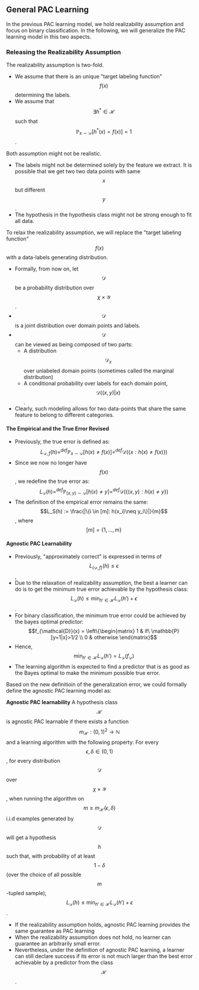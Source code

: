 ## General PAC Learning
In the previous PAC learning model, we hold realizability assumption and focus on binary classification. In the following, we will generalize the PAC learning model in this two aspects.

### Releasing the Realizability Assumption
The realizability assumption is two-fold.
* We assume that there is an unique "target labeling function" $$f(x)$$ determining the labels.
* We assume that $$\exists h^* \in \mathcal{H}$$ such that $$ \mathbb{P}_{x\sim \mathcal{D}}[h^*(x)=f(x)]=1$$.

Both assumption might not be realistic.
* The labels might not be determined solely by the feature we extract. It is possible that we get two two data points with same $$x$$ but different $$y$$.
* The hypothesis in the hypothesis class might not be strong enough to fit all data.

To relax the realizability assumption, we will replace the "target labeling function" $$f(x)$$ with a data-labels generating distribution.
* Formally, from now on, let $$ \mathcal{D}$$ be a probability distribution over $$\chi \times \mathcal{Y}$$.
* $$ \mathcal{D}$$ is a joint distribution over domain points and labels.
* $$ \mathcal{D}$$ can be viewed as being composed of two parts:
    * A distribution $$ \mathcal{D}_x$$ over unlabeled domain points (sometimes called the marginal distribution)
    * A conditional probability over labels for each domain point, $$ \mathcal{D}((x,y)|x)$$.
* Clearly, such modeling allows for two data-points that share the same feature to belong to different categories.

#### The Empirical and the True Error Revised
* Previously, the true error is defined as:  
$$L_{ \mathcal{D},f }(h) \mathop{=}^{def} \mathop{\mathbb{P}}_{x\sim \mathcal{D}}[h(x)\neq f(x)]\mathop{=}^{def} \mathcal{D}(\{x: h(x)\neq f(x)\})$$
* Since we now no longer have $$f(x)$$, we redefine the true error as:  
$$L_{ \mathcal{D} }(h) \mathop{=}^{def} \mathop{\mathbb{P}}_{(x,y)\sim \mathcal{D}}[h(x)\neq y]\mathop{=}^{def} \mathcal{D}(\{(x,y): h(x)\neq y\})$$
* The definition of the empirical error remains the same:  
$$L_S(h) := \frac{|\{i \in [m]: h(x_i)\neq y_i\}|}{m}$$, where $$[m]=\{1,\dots,m\}$$

#### Agnostic PAC Learnability
* Previously, "approximately correct" is expressed in terms of  
$$L_{( \mathcal{D}, f )}(h)\le \epsilon$$,  
* Due to the relaxation of realizability assumption, the best a learner can do is to get the minimum true error achievable by the hypothesis class:  
$$L_{ \mathcal{D} }(h) \le \mathop{min}_{h' \in \mathcal{H}} L_{ \mathcal{D} }(h') + \epsilon$$.  
* For binary classification, the minimum true error could be achieved by the bayes optimal predictor:  
$$f_{\mathcal{D}}(x) =
\left\{\begin{matrix}
1 & if\ \mathbb{P}[y=1|x]>1/2 \\
0 & otherwise
\end{matrix}$$
* Hence, $$  \mathop{min}_{h' \in \mathcal{H}}L_{ \mathcal{D}}(h') = L_{ \mathcal{D}}(f_{ \mathcal{D} }) $$
* The learning algorithm is expected to find a predictor that is as good as the Bayes optimal to make the minimum possible true error.

Based on the new definitioin of the generalization error, we could formally define the agnostic PAC learning model as:

**Agnostic PAC learnability**
A hypothesis class $$ \mathcal{H}$$ is agnostic PAC learnable if there exists a function $$m_{ \mathcal{H} }: (0,1)^2 \rightarrow \mathbb{N}$$ and a learning algorithm with the following property: For every $$\epsilon, \delta \in (0,1)$$, for every distribution $$ \mathcal{D}$$ over $$ \chi \times \mathcal{Y}$$, when running the algorithm on $$ m \ge m_{ \mathcal{H} }(\epsilon, \delta)$$ i.i.d examples generated by $$ \mathcal{D}$$ will get a hypothesis $$h$$ such that, with probability of at least $$1-\delta$$ (over the choice of all possible $$m$$-tupled sample), $$L_{ \mathcal{D}}(h)\le \mathop{min}_{h' \in \mathcal{H}}L_{ \mathcal{D}}(h') + \epsilon$$.

* If the realizability assumption holds, agnostic PAC learning provides the same guarantee as PAC learning
* When the realizability assumption does not hold, no learner can guarantee an arbitrarily small error.
* Nevertheless, under the definition of agnostic PAC learning, a learner can still declare success if its error is not much larger than the best error achievable by a predictor from the class $$ \mathcal{H}$$.

<!-- ### The Scope of Learning Problems Modeled -->
<!-- We next extend our model so that it can be applied to a wide variety of learning tasks in addition to binary classification task. -->
<!--  -->
<!-- * Multiclass Classification: We can simply generalize the binary classification task, where $$ \mathcal{Y}=\{0,1\}$$, to multiclass classification by enabling $$ \mathcal{Y}$$ to be a larger finite set. An example is document classification -->
<!--  -->
<!-- * Regression: In In this task, one wishes to find some simple pattern in the data -- a functional relationship between the $$\chi$$ and $$ \mathcal{Y}$$ components of the data. For example, one wishes to find a linear function that best predicts a man's height on the basis of his weight and his age. The domain set $$\chi$$ is a subset of $$ \mathbb{R}^2$$ and the target set $$ \mathcal{Y}$$ is the set of real numbers. Like classification task, the learner still gets a finite sequence of $$(x,y)$$ pairs and is required to output a function from $$\chi$$ to $$ \mathcal{Y}$$. However, the loss of a hypothesis $$h$$ should be defined differently. A plausible option is *expected square difference*:   -->
<!-- $$L_{ \mathcal{D} }(h) \mathop{=}^{def} \mathop{\mathbb{E}}_{(x,y)\sim \mathcal{D}}(h(x)-y)^2$$ -->
<!--  -->
<!-- #### Generalized Loss Functions -->
<!-- To accommodate a wide range of learning tasks, we generalize our formalism of the loss of a hypothesis follows:   -->
<!-- Given any set $$ \mathcal{H}$$ (hypothesis class) and some domain $$Z$$, let $$\ell$$ be any function from $$ \mathcal{H}\times Z$$ to the set of nonnegative real numbers, $$\ell: \mathcal{H}\times Z \rightarrow \mathbb{R}_+$$. -->
<!--  -->
<!-- Note that for classification and regression tasks, $$Z = \chi \times \mathcal{Y}$$. However, in unsupervised learning tasks, where the true labels are not accesable, $$Z = \chi$$. -->
<!--  -->
<!--  -->
<!--  -->
<!--  -->

